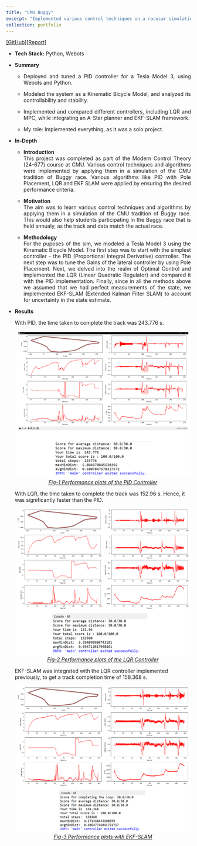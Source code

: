 ```yaml
---
title: "CMU Buggy"
excerpt: "Implemented various control techniques on a racecar simulation. <br/><img src='/images/buggy_plots.png' style='width:150;height:100;'>"
collection: portfolio
---
```


[[GitHub]](https://github.com/SahilTChaudhary/Modern-Control-Theory)[[Report]](http://sahiltchaudhary.github.io/files/CMUBuggy.pdf)

* <b>Tech Stack:</b> Python, Webots
* <b> Summary </b>
    -  <p style="text-align: justify;">Deployed and tuned a PID controller for a Tesla Model 3, using Webots and Python.</p>
    -  <p style="text-align: justify;">Modeled the system as a Kinematic Bicycle Model, and analyzed its controllability and stability.</p>
    -  <p style="text-align: justify;">Implemented and compared different controllers, including LQR and MPC, while integrating an A-Star planner and EKF-SLAM framework.</p>
    -  <p style="text-align: justify;">My role: Implemented everything, as it was a solo project.</p>

* <b>In-Depth</b>
    *  <p style="text-align: justify;"><b>Introduction</b><br>This project was completed as part of the Modern Control Theory (24-677) course at CMU. Various control techniques and algorithms were implemented by applying them in a simulation of the CMU tradition of Buggy race. Various algorithms like PID with Pole Placement, LQR and EKF SLAM were applied by ensuring the desired performance criteria.</p>
  
    * <p style="text-align: justify;"><b>Motivation</b><br>The aim was to learn various control techniques and algorithms by applying them in a simulation of the CMU tradition of Buggy race. This would also help students participating in the Buggy race that is held annualy, as the track and data match the actual race.</p>

    * <p style="text-align: justify;"><b>Methodology</b><br> For the puposes of the sim, we modeled a Tesla Model 3 using the Kinematic Bicycle Model. The first step was to start with the simplest controller - the PID (Proportional Integral Derivative) controller. The next step was to tune the Gains of the lateral controller by using Pole Placement. Next, we delved into the realm of Optimal Control and implemented the LQR (Linear Quadratic Regulator) and compared it with the PID implementation. Finally, since in all the methods above we assumed that we had perfect measurements of the state, we implemented EKF-SLAM (Extended Kalman Filter SLAM) to account for uncertainty in the state estimate.</p>

* <b>Results</b>
    <p>With PID, the time taken to complete the track was 243.776 s.</p>

    <div style="text-align:center">
    <img src="/images/buggy_pid_plots.png" alt="buggy_pid_plots" style="width:500px;height:400px;">
    </div>
    <figcaption style="text-align: center;"><u><em>Fig-1 Performance plots of the PID Controller</em></u></figcaption>


    <p>With LQR, the time taken to complete the track was 152.96 s. Hence, it was significantly faster than the PID.</p>

    <div style="text-align:center">
    <img src="/images/buggy_lqr_plots.png" alt="buggy_lqr_plots" style="width:500px;height:400px;">
    </div>
    <figcaption style="text-align: center;"><u><em>Fig-2 Performance plots of the LQR Controller</em></u></figcaption>

    <p>EKF-SLAM was integrated with the LQR controller implemented previously, to get a track completion time of 158.368 s.</p>

    <div style="text-align:center">
    <img src="/images/buggy_ekf_plots.png" alt="buggy_ekf_plots" style="width:500px;height:400px;">
    </div>
    <figcaption style="text-align: center;"><u><em>Fig-3 Performance plots with EKF-SLAM</em></u></figcaption>